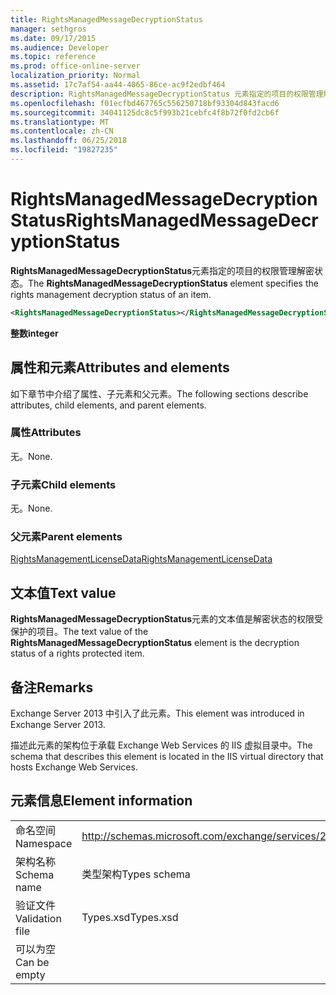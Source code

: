 ```yaml
---
title: RightsManagedMessageDecryptionStatus
manager: sethgros
ms.date: 09/17/2015
ms.audience: Developer
ms.topic: reference
ms.prod: office-online-server
localization_priority: Normal
ms.assetid: 17c7af54-aa44-4065-86ce-ac9f2edbf464
description: RightsManagedMessageDecryptionStatus 元素指定的项目的权限管理解密状态。
ms.openlocfilehash: f01ecfbd467765c556250718bf93304d843facd6
ms.sourcegitcommit: 34041125dc8c5f993b21cebfc4f8b72f0fd2cb6f
ms.translationtype: MT
ms.contentlocale: zh-CN
ms.lasthandoff: 06/25/2018
ms.locfileid: "19827235"
---
```

# <a name="rightsmanagedmessagedecryptionstatus"></a><span data-ttu-id="4f9cb-103">RightsManagedMessageDecryptionStatus</span><span class="sxs-lookup"><span data-stu-id="4f9cb-103">RightsManagedMessageDecryptionStatus</span></span>

<span data-ttu-id="4f9cb-104">**RightsManagedMessageDecryptionStatus**元素指定的项目的权限管理解密状态。</span><span class="sxs-lookup"><span data-stu-id="4f9cb-104">The **RightsManagedMessageDecryptionStatus** element specifies the rights management decryption status of an item.</span></span> 
  
```XML
<RightsManagedMessageDecryptionStatus></RightsManagedMessageDecryptionStatus>
```

 <span data-ttu-id="4f9cb-105">**整数**</span><span class="sxs-lookup"><span data-stu-id="4f9cb-105">**integer**</span></span>
## <a name="attributes-and-elements"></a><span data-ttu-id="4f9cb-106">属性和元素</span><span class="sxs-lookup"><span data-stu-id="4f9cb-106">Attributes and elements</span></span>

<span data-ttu-id="4f9cb-107">如下章节中介绍了属性、子元素和父元素。</span><span class="sxs-lookup"><span data-stu-id="4f9cb-107">The following sections describe attributes, child elements, and parent elements.</span></span>
  
### <a name="attributes"></a><span data-ttu-id="4f9cb-108">属性</span><span class="sxs-lookup"><span data-stu-id="4f9cb-108">Attributes</span></span>

<span data-ttu-id="4f9cb-109">无。</span><span class="sxs-lookup"><span data-stu-id="4f9cb-109">None.</span></span>
  
### <a name="child-elements"></a><span data-ttu-id="4f9cb-110">子元素</span><span class="sxs-lookup"><span data-stu-id="4f9cb-110">Child elements</span></span>

<span data-ttu-id="4f9cb-111">无。</span><span class="sxs-lookup"><span data-stu-id="4f9cb-111">None.</span></span>
  
### <a name="parent-elements"></a><span data-ttu-id="4f9cb-112">父元素</span><span class="sxs-lookup"><span data-stu-id="4f9cb-112">Parent elements</span></span>

[<span data-ttu-id="4f9cb-113">RightsManagementLicenseData</span><span class="sxs-lookup"><span data-stu-id="4f9cb-113">RightsManagementLicenseData</span></span>](rightsmanagementlicensedata.md)
  
## <a name="text-value"></a><span data-ttu-id="4f9cb-114">文本值</span><span class="sxs-lookup"><span data-stu-id="4f9cb-114">Text value</span></span>

<span data-ttu-id="4f9cb-115">**RightsManagedMessageDecryptionStatus**元素的文本值是解密状态的权限受保护的项目。</span><span class="sxs-lookup"><span data-stu-id="4f9cb-115">The text value of the **RightsManagedMessageDecryptionStatus** element is the decryption status of a rights protected item.</span></span> 
  
## <a name="remarks"></a><span data-ttu-id="4f9cb-116">备注</span><span class="sxs-lookup"><span data-stu-id="4f9cb-116">Remarks</span></span>

<span data-ttu-id="4f9cb-117">Exchange Server 2013 中引入了此元素。</span><span class="sxs-lookup"><span data-stu-id="4f9cb-117">This element was introduced in Exchange Server 2013.</span></span>
  
<span data-ttu-id="4f9cb-118">描述此元素的架构位于承载 Exchange Web Services 的 IIS 虚拟目录中。</span><span class="sxs-lookup"><span data-stu-id="4f9cb-118">The schema that describes this element is located in the IIS virtual directory that hosts Exchange Web Services.</span></span>
  
## <a name="element-information"></a><span data-ttu-id="4f9cb-119">元素信息</span><span class="sxs-lookup"><span data-stu-id="4f9cb-119">Element information</span></span>

|||
|:-----|:-----|
|<span data-ttu-id="4f9cb-120">命名空间</span><span class="sxs-lookup"><span data-stu-id="4f9cb-120">Namespace</span></span>  <br/> |http://schemas.microsoft.com/exchange/services/2006/types  <br/> |
|<span data-ttu-id="4f9cb-121">架构名称</span><span class="sxs-lookup"><span data-stu-id="4f9cb-121">Schema name</span></span>  <br/> |<span data-ttu-id="4f9cb-122">类型架构</span><span class="sxs-lookup"><span data-stu-id="4f9cb-122">Types schema</span></span>  <br/> |
|<span data-ttu-id="4f9cb-123">验证文件</span><span class="sxs-lookup"><span data-stu-id="4f9cb-123">Validation file</span></span>  <br/> |<span data-ttu-id="4f9cb-124">Types.xsd</span><span class="sxs-lookup"><span data-stu-id="4f9cb-124">Types.xsd</span></span>  <br/> |
|<span data-ttu-id="4f9cb-125">可以为空</span><span class="sxs-lookup"><span data-stu-id="4f9cb-125">Can be empty</span></span>  <br/> ||
   

